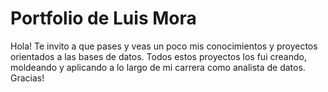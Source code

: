 # Portfolio de Luis Mora
Hola! Te invito a que pases y veas un poco mis conocimientos y proyectos orientados a las bases de datos. Todos estos proyectos los fui creando, moldeando y aplicando a lo largo de mi carrera como analista de datos. Gracias!
